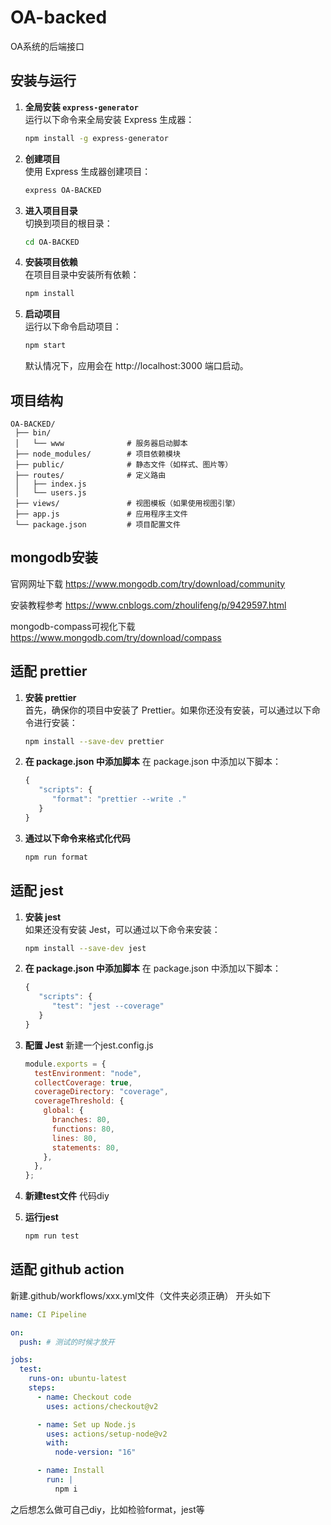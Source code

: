 # OA-backed

OA系统的后端接口

## 安装与运行

1. **全局安装 `express-generator`**  
   运行以下命令来全局安装 Express 生成器：

   ```bash
   npm install -g express-generator
   ```

2. **创建项目**  
   使用 Express 生成器创建项目：

   ```bash
   express OA-BACKED
   ```

3. **进入项目目录**  
   切换到项目的根目录：

   ```bash
   cd OA-BACKED
   ```

4. **安装项目依赖**  
   在项目目录中安装所有依赖：

   ```bash
   npm install
   ```

5. **启动项目**  
   运行以下命令启动项目：

   ```bash
   npm start
   ```

   默认情况下，应用会在 http://localhost:3000 端口启动。

## 项目结构

```text
OA-BACKED/
 ├── bin/
 │   └── www              # 服务器启动脚本
 ├── node_modules/        # 项目依赖模块
 ├── public/              # 静态文件（如样式、图片等）
 ├── routes/              # 定义路由
 │   ├── index.js
 │   └── users.js
 ├── views/               # 视图模板（如果使用视图引擎）
 ├── app.js               # 应用程序主文件
 └── package.json         # 项目配置文件
```

## mongodb安装

官网网址下载 https://www.mongodb.com/try/download/community

安装教程参考 https://www.cnblogs.com/zhoulifeng/p/9429597.html

mongodb-compass可视化下载 https://www.mongodb.com/try/download/compass

## 适配 prettier

1. **安装 prettier**  
   首先，确保你的项目中安装了 Prettier。如果你还没有安装，可以通过以下命令进行安装：

   ```bash
   npm install --save-dev prettier
   ```

2. **在 package.json 中添加脚本**
   在 package.json 中添加以下脚本：

   ```javascript
   {
      "scripts": {
         "format": "prettier --write ."
      }
   }
   ```

3. **通过以下命令来格式化代码**

   ```bash
   npm run format
   ```

## 适配 jest

1. **安装 jest**  
   如果还没有安装 Jest，可以通过以下命令来安装：

   ```bash
   npm install --save-dev jest
   ```

2. **在 package.json 中添加脚本**
   在 package.json 中添加以下脚本：

   ```javascript
   {
      "scripts": {
         "test": "jest --coverage"
      }
   }
   ```

3. **配置 Jest**
   新建一个jest.config.js

   ```javascript
   module.exports = {
     testEnvironment: "node",
     collectCoverage: true,
     coverageDirectory: "coverage",
     coverageThreshold: {
       global: {
         branches: 80,
         functions: 80,
         lines: 80,
         statements: 80,
       },
     },
   };
   ```

4. **新建test文件**
   代码diy

5. **运行jest**
   ```bash
   npm run test
   ```

## 适配 github action

新建.github/workflows/xxx.yml文件（文件夹必须正确）
开头如下

```yml
name: CI Pipeline

on:
  push: # 测试的时候才放开

jobs:
  test:
    runs-on: ubuntu-latest
    steps:
      - name: Checkout code
        uses: actions/checkout@v2

      - name: Set up Node.js
        uses: actions/setup-node@v2
        with:
          node-version: "16"

      - name: Install
        run: |
          npm i
```

之后想怎么做可自己diy，比如检验format，jest等
